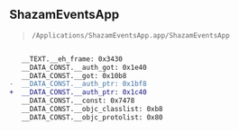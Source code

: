 ## ShazamEventsApp

> `/Applications/ShazamEventsApp.app/ShazamEventsApp`

```diff

   __TEXT.__eh_frame: 0x3430
   __DATA_CONST.__auth_got: 0x1e40
   __DATA_CONST.__got: 0x10b8
-  __DATA_CONST.__auth_ptr: 0x1bf8
+  __DATA_CONST.__auth_ptr: 0x1c40
   __DATA_CONST.__const: 0x7478
   __DATA_CONST.__objc_classlist: 0xb8
   __DATA_CONST.__objc_protolist: 0x80

```
